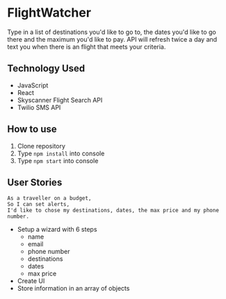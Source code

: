 # FlightWatcher
Type in a list of destinations you'd like to go to, the dates you'd like to go there and the maximum you'd like to pay. API will refresh twice a day and text you when there is an flight that meets your criteria. 

## Technology Used
- JavaScript
- React 
- Skyscanner Flight Search API
- Twilio SMS API

## How to use
1. Clone repository
2. Type `npm install` into console
3. Type `npm start` into console 

## User Stories
``` 
As a traveller on a budget, 
So I can set alerts, 
I'd like to chose my destinations, dates, the max price and my phone number.
```
- Setup a wizard with 6 steps
    - name
    - email
    - phone number
    - destinations
    - dates
    - max price 
- Create UI 
- Store information in an array of objects